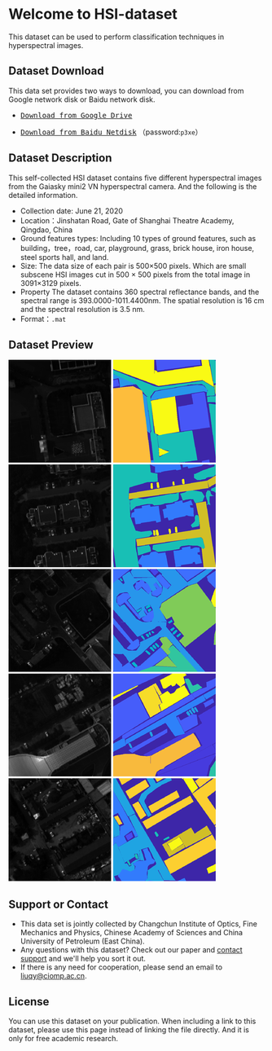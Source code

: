 # Welcome to HSI-dataset

This dataset can be used to perform classification techniques in hyperspectral images.

## Dataset Download

This data set provides two ways to download, you can download from Google network disk or Baidu network disk.

- [<kbd>Download from Google Drive</kbd>](https://drive.google.com/file/d/1h0itaEgT97Cn79PRw13V_mBOboH0c6YD/view?usp=sharing)

- [<kbd>Download from Baidu Netdisk</kbd>](https://pan.baidu.com/s/1igJl0pO_yVWlkV44ypW6nQ) （password:`p3xe`）

## Dataset Description

This self-collected HSI dataset contains five different hyperspectral images from the Gaiasky mini2 VN hyperspectral camera. And the following is the detailed information.

- Collection date: June 21, 2020
- Location：Jinshatan Road, Gate of Shanghai Theatre Academy, Qingdao, China
- Ground features types: Including 10 types of ground features, such as building，tree，road, car, playground, grass, brick house, iron house, steel sports hall, and land.
- Size: The data size of each pair is 500×500 pixels. Which are small subscene HSI images cut in 500 × 500 pixels from the total image in 3091×3129 pixels.
- Property The dataset contains 360 spectral reflectance bands, and the spectral range is 393.0000-1011.4400nm. The spatial resolution is 16 cm and the spectral resolution is 3.5 nm.
- Format：`.mat`


## Dataset Preview

![SC](https://raw.githubusercontent.com/zyx980824/HSI-dataset/main/preview/SC.png)

## Support or Contact

- This data set is jointly collected by Changchun Institute of Optics, Fine Mechanics and Physics, Chinese Academy of Sciences and China University of Petroleum (East China).
- Any questions with this dataset? Check out our paper and [contact support](https://github.com/zyx980824/HSI-dataset) and we'll help you sort it out.
- If there is any need for cooperation, please send an email to liuqy@ciomp.ac.cn.

## License

You can use this dataset on your publication. When including a link to this dataset, please use this page instead of linking the file directly. And it is only for free academic research.
